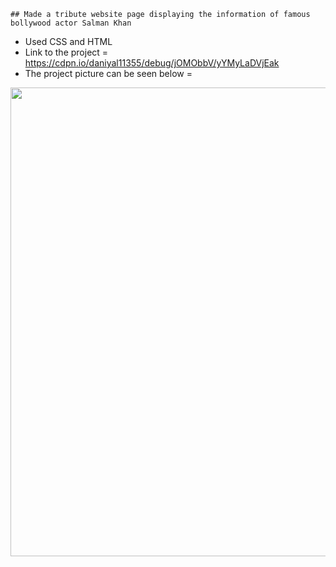 ```
## Made a tribute website page displaying the information of famous bollywood actor Salman Khan
```
- Used CSS and HTML 
- Link to the project = https://cdpn.io/daniyal11355/debug/jOMObbV/yYMyLaDVjEak
- The project picture can be seen below = 


<p align = "center"> 
<img src="https://github.com/aqib-javed1119/aqib-javed1119/blob/main/Web%20development%20projects/Responsive%20Web%20design%20projects/Tribute%20page/src/img.png " width="750" height="750" />
